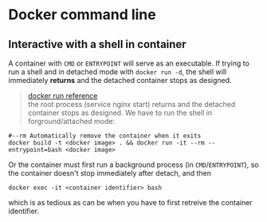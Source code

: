# Docker command line 

## Interactive with a shell in container
A container with `CMD` or `ENTRYPOINT` will serve as an executable. If trying to run a shell and in detached mode with `docker run -d`, the shell will immediately **returns** and the detached container stops as designed.  
> [docker run reference](https://docs.docker.com/engine/reference/run/#detached--d)  
> the root process (service nginx start) returns and the detached container stops as designed. 
We have to run the shell in forground/attached mode:
```shell
#--rm Automatically remove the container when it exits
docker build -t <docker image> . && docker run -it --rm --entrypoint=bash <docker image>
```
Or the container must first run a background process (in `CMD`/`ENTRYPOINT`), so the container doesn't stop immediately after detach, and then
```shell
docker exec -it <container identifier> bash
```
which is as tedious as can be when you have to first retreive the container identifier.
